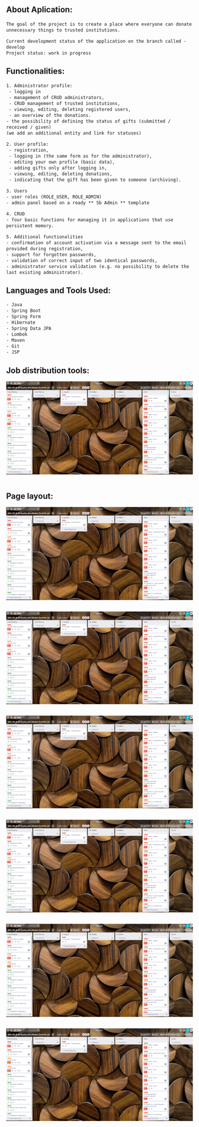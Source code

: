 ## About Aplication:
````
The goal of the project is to create a place where everyone can donate unnecessary things to trusted institutions.
````
````
Current development status of the application on the branch called - develop
Project status: work in progress
````

## Functionalities:

````
1. Administrator profile:
 - logging in
 - management of CRUD administrators,
 - CRUD management of trusted institutions,
 - viewing, editing, deleting registered users,
 - an overview of the donations.
- the possibility of defining the status of gifts (submitted / received / given)
(we add an additional entity and link for statuses)
````
````
2. User profile:
 - registration,
 - logging in (the same form as for the administrator),
 - editing your own profile (basic data),
 - adding gifts only after logging in,
 - viewing, editing, deleting donations,
 - indicating that the gift has been given to someone (archiving).
 ````
````
3. Users
- user roles (ROLE_USER, ROLE_ADMIN)
- admin panel based on a ready ** Sb Admin ** template
````
````
4. CRUD
- four basic functions for managing it in applications that use persistent memory.
````

````
5. Additional functionalities
- confirmation of account activation via a message sent to the email provided during registration,
- support for forgotten passwords,
- validation of correct input of two identical passwords,
- administrator service validation (e.g. no possibility to delete the last existing administrator).
````

## Languages and Tools Used:

````
- Java
- Spring Boot
- Spring Form
- Hibernate
- Spring Data JPA
- Lombok
- Maven
- Git
- JSP
````


## Job distribution tools:

![Screenshot](readme-img/trello.png)
````
````

## Page layout:
![Screenshot](readme-img/trello.png)
````
````
![Screenshot](readme-img/trello.png)
````
````
![Screenshot](readme-img/trello.png)
````
````
![Screenshot](readme-img/trello.png)
````
````
![Screenshot](readme-img/trello.png)
````
````
![Screenshot](readme-img/trello.png)
````
````
